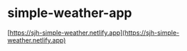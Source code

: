 # simple-weather-app
[https://sjh-simple-weather.netlify.app](https://sjh-simple-weather.netlify.app)
